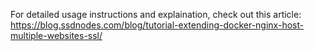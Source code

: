 For detailed usage instructions and explaination, check out this article: https://blog.ssdnodes.com/blog/tutorial-extending-docker-nginx-host-multiple-websites-ssl/
